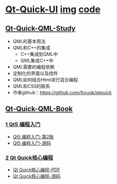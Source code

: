 # [Qt-Quick-UI](./)  [img](./02-Qt-Quick-QML-study/img/)  [code](./03-Qt-Quick-QML-code)   
## [Qt-Quick-QML-Study](./02-Qt-Quick-QML-study/)

- QML的基本用法   
- QML和C++的集成    
	- C++集成到QML中    
	- QML集成C++中    
- QML需要的编程依赖   
- 定制化的界面以及控件  
- QML如何结合Html进行混合编程    
- QML和CSS的联系  
- 作者github：https://github.com/foruok/qtquick    

## [Qt-Quick-QML-Book](./01-Qt-Quick-QML-book/)   
### [1 Qt5 编程入门](./01-Qt-Quick-QML-book/01-Qt5-Introduction-to-programming)      
- [Qt5 编程入门-第2版](./01-Qt-Quick-QML-book/01-Qt5-Introduction-to-programming/01-book)    
- [Qt5 编程入门-源码](./01-Qt-Quick-QML-book/01-Qt5-Introduction-to-programming/02-src/)  
### [2 Qt Quick核心编程](./1-Qt-Quick-QML-book/02-Qt-Quick-Core-programming)   
- [Qt Quick核心编程-PDF](./1-Qt-Quick-QML-book/02-Qt-Quick-Core-programming/01-book/01-Qt-Quick核心编程.pdf)    
- [Qt Quick核心编程-源码](./1-Qt-Quick-QML-book/02-Qt-Quick-Core-programming/02-src/)   








